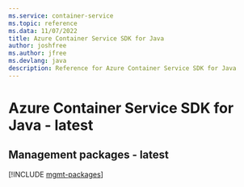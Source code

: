 ```yaml
---
ms.service: container-service
ms.topic: reference
ms.data: 11/07/2022
title: Azure Container Service SDK for Java
author: joshfree
ms.author: jfree
ms.devlang: java
description: Reference for Azure Container Service SDK for Java
---
```

# Azure Container Service SDK for Java - latest

## Management packages - latest
[!INCLUDE [mgmt-packages](container-service-mgmt-index.md)]